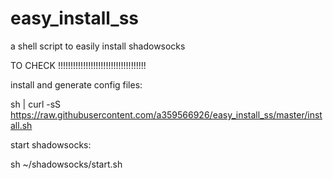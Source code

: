 # easy_install_ss
a shell script to easily install shadowsocks

TO CHECK !!!!!!!!!!!!!!!!!!!!!!!!!!!!!!!!!!!

install and generate config files:

sh | curl -sS https://raw.githubusercontent.com/a359566926/easy_install_ss/master/install.sh

start shadowsocks:

sh ~/shadowsocks/start.sh
